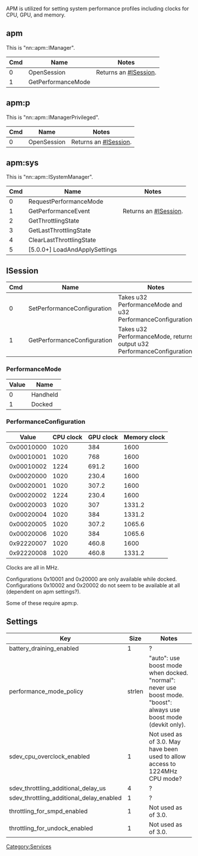 APM is utilized for setting system performance profiles including clocks
for CPU, GPU, and memory.

## apm

This is
"nn::apm::IManager".

| Cmd | Name               | Notes                                          |
| --- | ------------------ | ---------------------------------------------- |
| 0   | OpenSession        | Returns an [\#ISession](#ISession "wikilink"). |
| 1   | GetPerformanceMode |                                                |

## apm:p

This is "nn::apm::IManagerPrivileged".

| Cmd | Name        | Notes                                          |
| --- | ----------- | ---------------------------------------------- |
| 0   | OpenSession | Returns an [\#ISession](#ISession "wikilink"). |

## apm:sys

This is
"nn::apm::ISystemManager".

| Cmd | Name                            | Notes                                          |
| --- | ------------------------------- | ---------------------------------------------- |
| 0   | RequestPerformanceMode          |                                                |
| 1   | GetPerformanceEvent             | Returns an [\#ISession](#ISession "wikilink"). |
| 2   | GetThrottlingState              |                                                |
| 3   | GetLastThrottlingState          |                                                |
| 4   | ClearLastThrottlingState        |                                                |
| 5   | \[5.0.0+\] LoadAndApplySettings |                                                |

## ISession

| Cmd | Name                        | Notes                                                                   |
| --- | --------------------------- | ----------------------------------------------------------------------- |
| 0   | SetPerformanceConfiguration | Takes u32 PerformanceMode and u32 PerformanceConfiguration.             |
| 1   | GetPerformanceConfiguration | Takes u32 PerformanceMode, returns output u32 PerformanceConfiguration. |

### PerformanceMode

| Value | Name     |
| ----- | -------- |
| 0     | Handheld |
| 1     | Docked   |

### PerformanceConfiguration

| Value      | CPU clock | GPU clock | Memory clock |
| ---------- | --------- | --------- | ------------ |
| 0x00010000 | 1020      | 384       | 1600         |
| 0x00010001 | 1020      | 768       | 1600         |
| 0x00010002 | 1224      | 691.2     | 1600         |
| 0x00020000 | 1020      | 230.4     | 1600         |
| 0x00020001 | 1020      | 307.2     | 1600         |
| 0x00020002 | 1224      | 230.4     | 1600         |
| 0x00020003 | 1020      | 307       | 1331.2       |
| 0x00020004 | 1020      | 384       | 1331.2       |
| 0x00020005 | 1020      | 307.2     | 1065.6       |
| 0x00020006 | 1020      | 384       | 1065.6       |
| 0x92220007 | 1020      | 460.8     | 1600         |
| 0x92220008 | 1020      | 460.8     | 1331.2       |

Clocks are all in MHz.

Configurations 0x10001 and 0x20000 are only available while docked.
Configurations 0x10002 and 0x20002 do not seem to be available at all
(dependent on apm settings?).

Some of these require
apm:p.

## Settings

| Key                                          | Size   | Notes                                                                                                             |
| -------------------------------------------- | ------ | ----------------------------------------------------------------------------------------------------------------- |
| battery\_draining\_enabled                   | 1      | ?                                                                                                                 |
| performance\_mode\_policy                    | strlen | "auto": use boost mode when docked. "normal": never use boost mode. "boost": always use boost mode (devkit only). |
| sdev\_cpu\_overclock\_enabled                | 1      | Not used as of 3.0. May have been used to allow access to 1224MHz CPU mode?                                       |
| sdev\_throttling\_additional\_delay\_us      | 4      | ?                                                                                                                 |
| sdev\_throttling\_additional\_delay\_enabled | 1      | ?                                                                                                                 |
| throttling\_for\_smpd\_enabled               | 1      | Not used as of 3.0.                                                                                               |
| throttling\_for\_undock\_enabled             | 1      | Not used as of 3.0.                                                                                               |

[Category:Services](Category:Services "wikilink")
